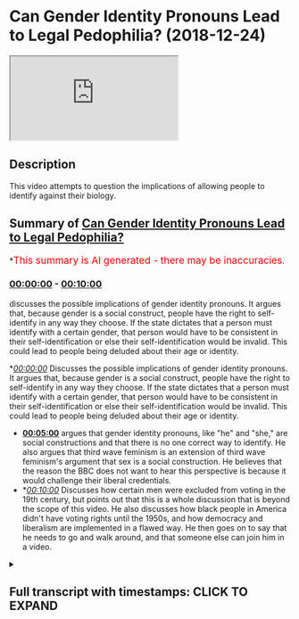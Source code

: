 # Can Gender Identity Pronouns Lead to Legal Pedophilia? (2018-12-24)

<iframe loading='lazy' src='https://www.youtube.com/embed/3fDe6Q972EI'></iframe>

## Description

This video attempts to question the implications of allowing people to identify against their biology.

## Summary of [Can Gender Identity Pronouns Lead to Legal Pedophilia?](https://www.youtube.com/watch?v=3fDe6Q972EI)

\*<span style="color:red; font-size:125%">This summary is AI generated - there may be inaccuracies</span>.

### [00:00:00](https://www.youtube.com/watch?v=3fDe6Q972EI\&t=0) - [00:10:00](https://www.youtube.com/watch?v=3fDe6Q972EI\&t=600)

discusses the possible implications of gender identity pronouns. It argues that, because gender is a social construct, people have the right to self-identify in any way they choose. If the state dictates that a person must identify with a certain gender, that person would have to be consistent in their self-identification or else their self-identification would be invalid. This could lead to people being deluded about their age or identity.

\**[00:00:00](https://www.youtube.com/watch?v=3fDe6Q972EI\&t=0)* Discusses the possible implications of gender identity pronouns. It argues that, because gender is a social construct, people have the right to self-identify in any way they choose. If the state dictates that a person must identify with a certain gender, that person would have to be consistent in their self-identification or else their self-identification would be invalid. This could lead to people being deluded about their age or identity.

*   **[00:05:00](https://www.youtube.com/watch?v=3fDe6Q972EI\&t=300)** argues that gender identity pronouns, like "he" and "she," are social constructions and that there is no one correct way to identify. He also argues that third wave feminism is an extension of third wave feminism's argument that sex is a social construction. He believes that the reason the BBC does not want to hear this perspective is because it would challenge their liberal credentials.
*   \**[00:10:00](https://www.youtube.com/watch?v=3fDe6Q972EI\&t=600)* Discusses how certain men were excluded from voting in the 19th century, but points out that this is a whole discussion that is beyond the scope of this video. He also discusses how black people in America didn't have voting rights until the 1950s, and how democracy and liberalism are implemented in a flawed way. He then goes on to say that he needs to go and walk around, and that someone else can join him in a video.

<details><summary><h2>Full transcript with timestamps: CLICK TO EXPAND</h2></summary>

[0:00:00](https://youtu.be/3fDe6Q972EI?t=0) they're the same age right so if two 14\
[0:00:01](https://youtu.be/3fDe6Q972EI?t=1) year olds in year nine\
[0:00:03](https://youtu.be/3fDe6Q972EI?t=3) have sexual intercourse with each other\
[0:00:04](https://youtu.be/3fDe6Q972EI?t=4) it's not seen as pedophilia but what if\
[0:00:06](https://youtu.be/3fDe6Q972EI?t=6) now you have a year\
[0:00:07](https://youtu.be/3fDe6Q972EI?t=7) 12 we are 13 like an 18 year old he\
[0:00:10](https://youtu.be/3fDe6Q972EI?t=10) wants to identify as a 14 year old\
[0:00:12](https://youtu.be/3fDe6Q972EI?t=12) comes into school has a 14 year old\
[0:00:14](https://youtu.be/3fDe6Q972EI?t=14) girlfriend 13 year old no\
[0:00:16](https://youtu.be/3fDe6Q972EI?t=16) now what but he's identified the\
[0:00:17](https://youtu.be/3fDe6Q972EI?t=17) teachers have accepted the\
[0:00:18](https://youtu.be/3fDe6Q972EI?t=18) identification\
[0:00:20](https://youtu.be/3fDe6Q972EI?t=20) so to what extent now does is there a\
[0:00:22](https://youtu.be/3fDe6Q972EI?t=22) tension between\
[0:00:23](https://youtu.be/3fDe6Q972EI?t=23) the law of consent and the\
[0:00:26](https://youtu.be/3fDe6Q972EI?t=26) self-identification of this person\
[0:00:28](https://youtu.be/3fDe6Q972EI?t=28) so are you telling me now because this\
[0:00:30](https://youtu.be/3fDe6Q972EI?t=30) is the implication of this\
[0:00:31](https://youtu.be/3fDe6Q972EI?t=31) it's very important you're you're saying\
[0:00:33](https://youtu.be/3fDe6Q972EI?t=33) because they would say no this is an\
[0:00:34](https://youtu.be/3fDe6Q972EI?t=34) exception we're not going to allow him\
[0:00:36](https://youtu.be/3fDe6Q972EI?t=36) to identify with a younger age\
[0:00:37](https://youtu.be/3fDe6Q972EI?t=37) but if that's the case what you're\
[0:00:39](https://youtu.be/3fDe6Q972EI?t=39) saying is that the state knows best how\
[0:00:40](https://youtu.be/3fDe6Q972EI?t=40) to identify you\
[0:00:42](https://youtu.be/3fDe6Q972EI?t=42) in a legal way but that defies the whole\
[0:00:45](https://youtu.be/3fDe6Q972EI?t=45) reason\
[0:00:46](https://youtu.be/3fDe6Q972EI?t=46) so what you're saying to me is i would i\
[0:00:48](https://youtu.be/3fDe6Q972EI?t=48) would argue that\
[0:00:49](https://youtu.be/3fDe6Q972EI?t=49) gender is okay because it doesn't have\
[0:00:51](https://youtu.be/3fDe6Q972EI?t=51) any consequences on the economy\
[0:00:53](https://youtu.be/3fDe6Q972EI?t=53) on the political or social environment\
[0:00:55](https://youtu.be/3fDe6Q972EI?t=55) because it doesn't harm anyone\
[0:00:57](https://youtu.be/3fDe6Q972EI?t=57) in sometimes it does\
[0:01:00](https://youtu.be/3fDe6Q972EI?t=60) right right no yes yes exactly we talked\
[0:01:02](https://youtu.be/3fDe6Q972EI?t=62) about we talked about that yeah\
[0:01:04](https://youtu.be/3fDe6Q972EI?t=64) no no 100 but then in the case of but\
[0:01:06](https://youtu.be/3fDe6Q972EI?t=66) then in the case of age where you see\
[0:01:08](https://youtu.be/3fDe6Q972EI?t=68) okay pedophilia this is that\
[0:01:09](https://youtu.be/3fDe6Q972EI?t=69) child's rights disabled can i can i\
[0:01:12](https://youtu.be/3fDe6Q972EI?t=72) identify as a disabled person if i'm not\
[0:01:13](https://youtu.be/3fDe6Q972EI?t=73) disabled\
[0:01:14](https://youtu.be/3fDe6Q972EI?t=74) am i entitled to disability living\
[0:01:15](https://youtu.be/3fDe6Q972EI?t=75) allowance yeah exactly\
[0:01:17](https://youtu.be/3fDe6Q972EI?t=77) no honestly i mean where does it end\
[0:01:19](https://youtu.be/3fDe6Q972EI?t=79) because if i say i'm disabled the doctor\
[0:01:21](https://youtu.be/3fDe6Q972EI?t=81) says no you're not disabled\
[0:01:22](https://youtu.be/3fDe6Q972EI?t=82) but the doctor has given me a biological\
[0:01:24](https://youtu.be/3fDe6Q972EI?t=84) rendering he's given me a scientific\
[0:01:27](https://youtu.be/3fDe6Q972EI?t=87) conclusion but i'm a postmodernist i\
[0:01:29](https://youtu.be/3fDe6Q972EI?t=89) don't believe in science to this extent\
[0:01:31](https://youtu.be/3fDe6Q972EI?t=91) i believe my post-modernistic\
[0:01:33](https://youtu.be/3fDe6Q972EI?t=93) identification of myself supersedes your\
[0:01:35](https://youtu.be/3fDe6Q972EI?t=95) biological determinism\
[0:01:37](https://youtu.be/3fDe6Q972EI?t=97) therefore i want to identify you know\
[0:01:39](https://youtu.be/3fDe6Q972EI?t=99) what i'm trying to say as what\
[0:01:40](https://youtu.be/3fDe6Q972EI?t=100) as disabled i'm blind give me a give me\
[0:01:44](https://youtu.be/3fDe6Q972EI?t=104) a\
[0:01:44](https://youtu.be/3fDe6Q972EI?t=104) multiplicity vehicle give me 300 400\
[0:01:46](https://youtu.be/3fDe6Q972EI?t=106) pounds a month\
[0:01:47](https://youtu.be/3fDe6Q972EI?t=107) please because i'm blind or i'm i'm\
[0:01:50](https://youtu.be/3fDe6Q972EI?t=110) you know whatever it may be and so on\
[0:01:52](https://youtu.be/3fDe6Q972EI?t=112) right so where does it end because\
[0:01:54](https://youtu.be/3fDe6Q972EI?t=114) if the state starts saying no you can't\
[0:01:55](https://youtu.be/3fDe6Q972EI?t=115) identify as disabled because you require\
[0:01:58](https://youtu.be/3fDe6Q972EI?t=118) biological scientific evidence for that\
[0:02:01](https://youtu.be/3fDe6Q972EI?t=121) you can't identify as 14.\
[0:02:03](https://youtu.be/3fDe6Q972EI?t=123) because you require biological side then\
[0:02:04](https://youtu.be/3fDe6Q972EI?t=124) there's a contradiction because you\
[0:02:05](https://youtu.be/3fDe6Q972EI?t=125) can't say that\
[0:02:06](https://youtu.be/3fDe6Q972EI?t=126) but then you can say you can identify\
[0:02:08](https://youtu.be/3fDe6Q972EI?t=128) with a man because we disregard the\
[0:02:09](https://youtu.be/3fDe6Q972EI?t=129) biology there\
[0:02:11](https://youtu.be/3fDe6Q972EI?t=131) so if it's x yeah if it's x y\
[0:02:14](https://youtu.be/3fDe6Q972EI?t=134) it's x y that's science right\
[0:02:17](https://youtu.be/3fDe6Q972EI?t=137) if it's x y it's x y if it's x y it's\
[0:02:20](https://youtu.be/3fDe6Q972EI?t=140) gonna invite us now\
[0:02:21](https://youtu.be/3fDe6Q972EI?t=141) no no tell me what he already did\
[0:02:25](https://youtu.be/3fDe6Q972EI?t=145) right if it's x y it's x y if it's x x\
[0:02:29](https://youtu.be/3fDe6Q972EI?t=149) it's x x\
[0:02:30](https://youtu.be/3fDe6Q972EI?t=150) that's that's a chromosome you can't\
[0:02:32](https://youtu.be/3fDe6Q972EI?t=152) change that's biologically determined\
[0:02:34](https://youtu.be/3fDe6Q972EI?t=154) but but how comes that can be changed\
[0:02:36](https://youtu.be/3fDe6Q972EI?t=156) and manipulated and\
[0:02:37](https://youtu.be/3fDe6Q972EI?t=157) identification of the self can be\
[0:02:40](https://youtu.be/3fDe6Q972EI?t=160) superseded in that kind of instance but\
[0:02:41](https://youtu.be/3fDe6Q972EI?t=161) when it comes to age and disability and\
[0:02:43](https://youtu.be/3fDe6Q972EI?t=163) race in some cases some would argue\
[0:02:44](https://youtu.be/3fDe6Q972EI?t=164) that's not the case that's why the left\
[0:02:46](https://youtu.be/3fDe6Q972EI?t=166) wing\
[0:02:47](https://youtu.be/3fDe6Q972EI?t=167) postmodernist has to really reassess\
[0:02:49](https://youtu.be/3fDe6Q972EI?t=169) their on\
[0:02:50](https://youtu.be/3fDe6Q972EI?t=170) ontology really well some people say\
[0:02:52](https://youtu.be/3fDe6Q972EI?t=172) that they are doing it\
[0:02:53](https://youtu.be/3fDe6Q972EI?t=173) with an end thing to actually try and\
[0:02:56](https://youtu.be/3fDe6Q972EI?t=176) help promote\
[0:02:57](https://youtu.be/3fDe6Q972EI?t=177) like you said pedosexuals they call\
[0:02:59](https://youtu.be/3fDe6Q972EI?t=179) themselves pedosexuals they're trying\
[0:03:01](https://youtu.be/3fDe6Q972EI?t=181) again\
[0:03:01](https://youtu.be/3fDe6Q972EI?t=181) they're trying to yeah they're trying to\
[0:03:03](https://youtu.be/3fDe6Q972EI?t=183) latch themselves on to the lgbt movement\
[0:03:06](https://youtu.be/3fDe6Q972EI?t=186) so they can be the p\
[0:03:07](https://youtu.be/3fDe6Q972EI?t=187) on the end and they've got themselves\
[0:03:10](https://youtu.be/3fDe6Q972EI?t=190) an attractive person or something you're\
[0:03:14](https://youtu.be/3fDe6Q972EI?t=194) trying to make it a normal thing\
[0:03:16](https://youtu.be/3fDe6Q972EI?t=196) yes\
[0:03:21](https://youtu.be/3fDe6Q972EI?t=201) and the problem is that the state itself\
[0:03:23](https://youtu.be/3fDe6Q972EI?t=203) doesn't have any rigid biological way of\
[0:03:26](https://youtu.be/3fDe6Q972EI?t=206) deter\
[0:03:26](https://youtu.be/3fDe6Q972EI?t=206) of defining a child it doesn't have that\
[0:03:28](https://youtu.be/3fDe6Q972EI?t=208) and different states have different\
[0:03:30](https://youtu.be/3fDe6Q972EI?t=210) uh identifications it's true but the\
[0:03:33](https://youtu.be/3fDe6Q972EI?t=213) point is\
[0:03:33](https://youtu.be/3fDe6Q972EI?t=213) if it has set something in this case\
[0:03:35](https://youtu.be/3fDe6Q972EI?t=215) it's the age of 16 yeah\
[0:03:37](https://youtu.be/3fDe6Q972EI?t=217) if that's the arbitrary subjective but\
[0:03:39](https://youtu.be/3fDe6Q972EI?t=219) it's a social\
[0:03:40](https://youtu.be/3fDe6Q972EI?t=220) legalistic thing but they've put it 16\
[0:03:42](https://youtu.be/3fDe6Q972EI?t=222) is the age of consent\
[0:03:44](https://youtu.be/3fDe6Q972EI?t=224) then it has to be consistent and now if\
[0:03:46](https://youtu.be/3fDe6Q972EI?t=226) you also say you have a free right to\
[0:03:48](https://youtu.be/3fDe6Q972EI?t=228) identify yourself\
[0:03:49](https://youtu.be/3fDe6Q972EI?t=229) then surely that could not mean that\
[0:03:51](https://youtu.be/3fDe6Q972EI?t=231) there are any exceptions whatsoever\
[0:03:52](https://youtu.be/3fDe6Q972EI?t=232) because that will\
[0:03:53](https://youtu.be/3fDe6Q972EI?t=233) that will actually uh it defeats the\
[0:03:56](https://youtu.be/3fDe6Q972EI?t=236) purpose of self-identification with\
[0:03:58](https://youtu.be/3fDe6Q972EI?t=238) whatever you want\
[0:03:59](https://youtu.be/3fDe6Q972EI?t=239) so if i'm a 16 year old that wants to\
[0:04:00](https://youtu.be/3fDe6Q972EI?t=240) identify with 15 14 13 12.\
[0:04:04](https://youtu.be/3fDe6Q972EI?t=244) yeah then i can do i should be able to\
[0:04:05](https://youtu.be/3fDe6Q972EI?t=245) do that i agree\
[0:04:08](https://youtu.be/3fDe6Q972EI?t=248) with that transphobe now probably no no\
[0:04:11](https://youtu.be/3fDe6Q972EI?t=251) no\
[0:04:11](https://youtu.be/3fDe6Q972EI?t=251) but you know i agree with\
[0:04:15](https://youtu.be/3fDe6Q972EI?t=255) what you're saying where is it going to\
[0:04:16](https://youtu.be/3fDe6Q972EI?t=256) end where where can it\
[0:04:18](https://youtu.be/3fDe6Q972EI?t=258) it's just it would just like beat itself\
[0:04:21](https://youtu.be/3fDe6Q972EI?t=261) up this\
[0:04:22](https://youtu.be/3fDe6Q972EI?t=262) little oh 100 i absolutely agree with\
[0:04:24](https://youtu.be/3fDe6Q972EI?t=264) that phrase because\
[0:04:25](https://youtu.be/3fDe6Q972EI?t=265) it will eat itself up the reason why\
[0:04:27](https://youtu.be/3fDe6Q972EI?t=267) itself up is because human beings\
[0:04:29](https://youtu.be/3fDe6Q972EI?t=269) require certainty\
[0:04:30](https://youtu.be/3fDe6Q972EI?t=270) that's one of the the things that human\
[0:04:32](https://youtu.be/3fDe6Q972EI?t=272) being and language provides a kind of\
[0:04:34](https://youtu.be/3fDe6Q972EI?t=274) communicative or it fulfills of\
[0:04:36](https://youtu.be/3fDe6Q972EI?t=276) communicative functionality right\
[0:04:38](https://youtu.be/3fDe6Q972EI?t=278) and if you take that communicative\
[0:04:40](https://youtu.be/3fDe6Q972EI?t=280) functionality out of language then\
[0:04:42](https://youtu.be/3fDe6Q972EI?t=282) language becomes\
[0:04:42](https://youtu.be/3fDe6Q972EI?t=282) worthless so if you can have i mean\
[0:04:46](https://youtu.be/3fDe6Q972EI?t=286) these people are literally\
[0:04:47](https://youtu.be/3fDe6Q972EI?t=287) living a life of delusion a lot of them\
[0:04:50](https://youtu.be/3fDe6Q972EI?t=290) are\
[0:04:50](https://youtu.be/3fDe6Q972EI?t=290) deluded because what is deluding a\
[0:04:52](https://youtu.be/3fDe6Q972EI?t=292) delusion what is illusion\
[0:04:54](https://youtu.be/3fDe6Q972EI?t=294) if someone says i'm i'm 55 years old but\
[0:04:56](https://youtu.be/3fDe6Q972EI?t=296) actually i'm\
[0:04:57](https://youtu.be/3fDe6Q972EI?t=297) 17. or i'm actually i'm 15.\
[0:05:01](https://youtu.be/3fDe6Q972EI?t=301) isn't that delusion yeah well i can't so\
[0:05:03](https://youtu.be/3fDe6Q972EI?t=303) often say i'm 50 going on 17 but that's\
[0:05:05](https://youtu.be/3fDe6Q972EI?t=305) just because i feel like i'm young\
[0:05:16](https://youtu.be/3fDe6Q972EI?t=316) anyways i hope that's clear i mean we\
[0:05:19](https://youtu.be/3fDe6Q972EI?t=319) don't want to\
[0:05:20](https://youtu.be/3fDe6Q972EI?t=320) but we agree on this one yeah\
[0:05:27](https://youtu.be/3fDe6Q972EI?t=327) and doctors they're able to manipulate\
[0:05:30](https://youtu.be/3fDe6Q972EI?t=330) much more within you know i don't know\
[0:05:32](https://youtu.be/3fDe6Q972EI?t=332) the human anatomy so who knows where\
[0:05:34](https://youtu.be/3fDe6Q972EI?t=334) we're going to be what we're going to be\
[0:05:36](https://youtu.be/3fDe6Q972EI?t=336) medically what we're going to medically\
[0:05:37](https://youtu.be/3fDe6Q972EI?t=337) become genetically\
[0:05:39](https://youtu.be/3fDe6Q972EI?t=339) in the future so maybe a new pronoun\
[0:05:41](https://youtu.be/3fDe6Q972EI?t=341) that are going to need to be developed\
[0:05:42](https://youtu.be/3fDe6Q972EI?t=342) you know for people for what we're going\
[0:05:44](https://youtu.be/3fDe6Q972EI?t=344) to become you know maybe people will be\
[0:05:46](https://youtu.be/3fDe6Q972EI?t=346) absolutely androgynous this is where\
[0:05:49](https://youtu.be/3fDe6Q972EI?t=349) they're looking to go\
[0:05:50](https://youtu.be/3fDe6Q972EI?t=350) as well i think this is uh do you know\
[0:05:51](https://youtu.be/3fDe6Q972EI?t=351) what is the sympnomatic of\
[0:05:53](https://youtu.be/3fDe6Q972EI?t=353) this whole gender thing is an extension\
[0:05:55](https://youtu.be/3fDe6Q972EI?t=355) of third wave feminism\
[0:05:57](https://youtu.be/3fDe6Q972EI?t=357) okay now third wave feminism differs in\
[0:05:59](https://youtu.be/3fDe6Q972EI?t=359) complexion\
[0:06:01](https://youtu.be/3fDe6Q972EI?t=361) and intellectual argumentation from\
[0:06:03](https://youtu.be/3fDe6Q972EI?t=363) second wave feminism\
[0:06:04](https://youtu.be/3fDe6Q972EI?t=364) and so much as a lot of third wave\
[0:06:06](https://youtu.be/3fDe6Q972EI?t=366) feminists argued that\
[0:06:08](https://youtu.be/3fDe6Q972EI?t=368) sex is a social construction now\
[0:06:11](https://youtu.be/3fDe6Q972EI?t=371) secondly feminists like\
[0:06:12](https://youtu.be/3fDe6Q972EI?t=372) de bavar etc argued that gender was a\
[0:06:15](https://youtu.be/3fDe6Q972EI?t=375) social construction which is much easier\
[0:06:17](https://youtu.be/3fDe6Q972EI?t=377) argumentation to make\
[0:06:18](https://youtu.be/3fDe6Q972EI?t=378) but to argue that sex is dif once again\
[0:06:21](https://youtu.be/3fDe6Q972EI?t=381) it defeats the purpose because\
[0:06:23](https://youtu.be/3fDe6Q972EI?t=383) as many of i think judas butler is one\
[0:06:25](https://youtu.be/3fDe6Q972EI?t=385) of them but many of other\
[0:06:26](https://youtu.be/3fDe6Q972EI?t=386) third wave feminists say that the penis\
[0:06:28](https://youtu.be/3fDe6Q972EI?t=388) is a social construction right\
[0:06:29](https://youtu.be/3fDe6Q972EI?t=389) the vaginas so if that's the case if you\
[0:06:31](https://youtu.be/3fDe6Q972EI?t=391) believe that sex is a social\
[0:06:33](https://youtu.be/3fDe6Q972EI?t=393) construction\
[0:06:34](https://youtu.be/3fDe6Q972EI?t=394) then where do we stop in our\
[0:06:36](https://youtu.be/3fDe6Q972EI?t=396) understanding of things that social\
[0:06:37](https://youtu.be/3fDe6Q972EI?t=397) constructions\
[0:06:38](https://youtu.be/3fDe6Q972EI?t=398) are you going to say that sex is a\
[0:06:39](https://youtu.be/3fDe6Q972EI?t=399) cultural race is a social construction\
[0:06:41](https://youtu.be/3fDe6Q972EI?t=401) ethnicity and social construction\
[0:06:42](https://youtu.be/3fDe6Q972EI?t=402) nationality is a social construction\
[0:06:45](https://youtu.be/3fDe6Q972EI?t=405) social construction no\
[0:06:46](https://youtu.be/3fDe6Q972EI?t=406) don't tell me that you can't do that\
[0:06:48](https://youtu.be/3fDe6Q972EI?t=408) this is cherry\
[0:06:51](https://youtu.be/3fDe6Q972EI?t=411) but you know you know the argument of\
[0:06:52](https://youtu.be/3fDe6Q972EI?t=412) social construction is problematic on\
[0:06:53](https://youtu.be/3fDe6Q972EI?t=413) two levels\
[0:06:55](https://youtu.be/3fDe6Q972EI?t=415) number one let us agree for the sake of\
[0:06:57](https://youtu.be/3fDe6Q972EI?t=417) argument that sex is a social\
[0:06:58](https://youtu.be/3fDe6Q972EI?t=418) construction\
[0:07:00](https://youtu.be/3fDe6Q972EI?t=420) or let's agree that masculinity is a\
[0:07:02](https://youtu.be/3fDe6Q972EI?t=422) social construction right\
[0:07:04](https://youtu.be/3fDe6Q972EI?t=424) now it's a genetic fallacy to say just\
[0:07:05](https://youtu.be/3fDe6Q972EI?t=425) because something is a social\
[0:07:07](https://youtu.be/3fDe6Q972EI?t=427) construction it means it's false\
[0:07:08](https://youtu.be/3fDe6Q972EI?t=428) there are many social constructions\
[0:07:10](https://youtu.be/3fDe6Q972EI?t=430) which are true right it doesn't mean\
[0:07:12](https://youtu.be/3fDe6Q972EI?t=432) that because something is socially\
[0:07:13](https://youtu.be/3fDe6Q972EI?t=433) constructed that's where the origin\
[0:07:15](https://youtu.be/3fDe6Q972EI?t=435) of the idea is that must mean that the\
[0:07:17](https://youtu.be/3fDe6Q972EI?t=437) idea is false that's a genetic fallacy\
[0:07:19](https://youtu.be/3fDe6Q972EI?t=439) right\
[0:07:20](https://youtu.be/3fDe6Q972EI?t=440) because just because something is social\
[0:07:22](https://youtu.be/3fDe6Q972EI?t=442) it doesn't mean number one is completely\
[0:07:24](https://youtu.be/3fDe6Q972EI?t=444) disparate with intuitive\
[0:07:25](https://youtu.be/3fDe6Q972EI?t=445) intuitionism something could be a social\
[0:07:27](https://youtu.be/3fDe6Q972EI?t=447) construction as a result of\
[0:07:29](https://youtu.be/3fDe6Q972EI?t=449) a combined intuitive experience of\
[0:07:31](https://youtu.be/3fDe6Q972EI?t=451) collective peoples in a given place\
[0:07:33](https://youtu.be/3fDe6Q972EI?t=453) so in other words people feel something\
[0:07:35](https://youtu.be/3fDe6Q972EI?t=455) naturally and then that natural\
[0:07:37](https://youtu.be/3fDe6Q972EI?t=457) collection of\
[0:07:38](https://youtu.be/3fDe6Q972EI?t=458) feelings subjective experiences combines\
[0:07:41](https://youtu.be/3fDe6Q972EI?t=461) into what is then referred to as social\
[0:07:42](https://youtu.be/3fDe6Q972EI?t=462) construction but even so you can say\
[0:07:45](https://youtu.be/3fDe6Q972EI?t=465) that some things which are intuitive\
[0:07:47](https://youtu.be/3fDe6Q972EI?t=467) might be problematic so someone might\
[0:07:50](https://youtu.be/3fDe6Q972EI?t=470) have\
[0:07:50](https://youtu.be/3fDe6Q972EI?t=470) uh aggressive aggressive urges which\
[0:07:53](https://youtu.be/3fDe6Q972EI?t=473) might lead them to murder\
[0:07:54](https://youtu.be/3fDe6Q972EI?t=474) now that's not a social construction but\
[0:07:56](https://youtu.be/3fDe6Q972EI?t=476) according to society something which is\
[0:07:58](https://youtu.be/3fDe6Q972EI?t=478) wrong\
[0:07:58](https://youtu.be/3fDe6Q972EI?t=478) it could be in the way that they kill\
[0:08:00](https://youtu.be/3fDe6Q972EI?t=480) people it could be an element of social\
[0:08:02](https://youtu.be/3fDe6Q972EI?t=482) construction based around culture\
[0:08:03](https://youtu.be/3fDe6Q972EI?t=483) yes in some sexuality uh you know a\
[0:08:05](https://youtu.be/3fDe6Q972EI?t=485) woman dresses up in laundry where you\
[0:08:07](https://youtu.be/3fDe6Q972EI?t=487) might find it attractive\
[0:08:08](https://youtu.be/3fDe6Q972EI?t=488) another culture a man might find that\
[0:08:09](https://youtu.be/3fDe6Q972EI?t=489) well that's disgusting why not\
[0:08:12](https://youtu.be/3fDe6Q972EI?t=492) right so look the idea just because\
[0:08:13](https://youtu.be/3fDe6Q972EI?t=493) something is a social construction\
[0:08:14](https://youtu.be/3fDe6Q972EI?t=494) doesn't mean it's wrong number one\
[0:08:15](https://youtu.be/3fDe6Q972EI?t=495) number two even\
[0:08:16](https://youtu.be/3fDe6Q972EI?t=496) you can't prove that what that person is\
[0:08:17](https://youtu.be/3fDe6Q972EI?t=497) saying is not social construction\
[0:08:19](https://youtu.be/3fDe6Q972EI?t=499) so with a third word feminist what i\
[0:08:21](https://youtu.be/3fDe6Q972EI?t=501) would ask is how do you know what you're\
[0:08:23](https://youtu.be/3fDe6Q972EI?t=503) saying\
[0:08:24](https://youtu.be/3fDe6Q972EI?t=504) is not a social construction how can you\
[0:08:27](https://youtu.be/3fDe6Q972EI?t=507) prove that what you're saying is not a\
[0:08:28](https://youtu.be/3fDe6Q972EI?t=508) social concern why does the bbc not want\
[0:08:30](https://youtu.be/3fDe6Q972EI?t=510) to hear\
[0:08:30](https://youtu.be/3fDe6Q972EI?t=510) like for example that they want to hear\
[0:08:32](https://youtu.be/3fDe6Q972EI?t=512) maybe the third way feminist their\
[0:08:33](https://youtu.be/3fDe6Q972EI?t=513) social construction but not other\
[0:08:34](https://youtu.be/3fDe6Q972EI?t=514) people's\
[0:08:35](https://youtu.be/3fDe6Q972EI?t=515) uh perspective of what a social\
[0:08:38](https://youtu.be/3fDe6Q972EI?t=518) construction like yours you know\
[0:08:39](https://youtu.be/3fDe6Q972EI?t=519) i think that the question the bbc is a\
[0:08:41](https://youtu.be/3fDe6Q972EI?t=521) little bit more i mean\
[0:08:42](https://youtu.be/3fDe6Q972EI?t=522) i don't know i can't comment on the bbc\
[0:08:44](https://youtu.be/3fDe6Q972EI?t=524) because i haven't done a data analysis\
[0:08:46](https://youtu.be/3fDe6Q972EI?t=526) right but i think that the the issue is\
[0:08:49](https://youtu.be/3fDe6Q972EI?t=529) that there is a lot of mainstream\
[0:08:52](https://youtu.be/3fDe6Q972EI?t=532) organizations want to prove their\
[0:08:54](https://youtu.be/3fDe6Q972EI?t=534) liberal\
[0:08:55](https://youtu.be/3fDe6Q972EI?t=535) credentials they want to prove that\
[0:08:57](https://youtu.be/3fDe6Q972EI?t=537) they're as inclusive as possible as\
[0:08:58](https://youtu.be/3fDe6Q972EI?t=538) tolerant as possible and so on\
[0:09:00](https://youtu.be/3fDe6Q972EI?t=540) and that they are open to new ideas and\
[0:09:02](https://youtu.be/3fDe6Q972EI?t=542) openness and these things\
[0:09:04](https://youtu.be/3fDe6Q972EI?t=544) but what the argument we're making today\
[0:09:06](https://youtu.be/3fDe6Q972EI?t=546) is that that has to have\
[0:09:08](https://youtu.be/3fDe6Q972EI?t=548) parameters all right and if those\
[0:09:10](https://youtu.be/3fDe6Q972EI?t=550) parameters are not\
[0:09:11](https://youtu.be/3fDe6Q972EI?t=551) clearly defined then you're going to\
[0:09:13](https://youtu.be/3fDe6Q972EI?t=553) find yourself in circular arguments\
[0:09:15](https://youtu.be/3fDe6Q972EI?t=555) and you're never going to get to the\
[0:09:16](https://youtu.be/3fDe6Q972EI?t=556) bottom of anything especially with\
[0:09:18](https://youtu.be/3fDe6Q972EI?t=558) children they need\
[0:09:19](https://youtu.be/3fDe6Q972EI?t=559) their children need like they need to\
[0:09:21](https://youtu.be/3fDe6Q972EI?t=561) know like boundaries and different\
[0:09:23](https://youtu.be/3fDe6Q972EI?t=563) things otherwise they're just going to\
[0:09:24](https://youtu.be/3fDe6Q972EI?t=564) get\
[0:09:24](https://youtu.be/3fDe6Q972EI?t=564) of course they're going to be confused\
[0:09:26](https://youtu.be/3fDe6Q972EI?t=566) it's just oh god\
[0:09:27](https://youtu.be/3fDe6Q972EI?t=567) can i give you an example they won't get\
[0:09:29](https://youtu.be/3fDe6Q972EI?t=569) confused with them what they do\
[0:09:30](https://youtu.be/3fDe6Q972EI?t=570) yeah when they show a certain\
[0:09:32](https://youtu.be/3fDe6Q972EI?t=572) perspective like the bbc they'll promote\
[0:09:34](https://youtu.be/3fDe6Q972EI?t=574) you know\
[0:09:34](https://youtu.be/3fDe6Q972EI?t=574) feminism they promote this feminism they\
[0:09:35](https://youtu.be/3fDe6Q972EI?t=575) say women got the right to vote in 1918\
[0:09:37](https://youtu.be/3fDe6Q972EI?t=577) yes but actually at the same time women\
[0:09:39](https://youtu.be/3fDe6Q972EI?t=579) got the right to vote a large percentage\
[0:09:41](https://youtu.be/3fDe6Q972EI?t=581) of men did too\
[0:09:42](https://youtu.be/3fDe6Q972EI?t=582) because many men who didn't own land\
[0:09:43](https://youtu.be/3fDe6Q972EI?t=583) yeah black people also couldn't black\
[0:09:45](https://youtu.be/3fDe6Q972EI?t=585) people\
[0:09:45](https://youtu.be/3fDe6Q972EI?t=585) don't yeah but they don't even men just\
[0:09:47](https://youtu.be/3fDe6Q972EI?t=587) white men in their own societies\
[0:09:49](https://youtu.be/3fDe6Q972EI?t=589) yeah i think that the workers work as\
[0:09:50](https://youtu.be/3fDe6Q972EI?t=590) something a voting act or something like\
[0:09:52](https://youtu.be/3fDe6Q972EI?t=592) that that was in the mid 18th century\
[0:09:54](https://youtu.be/3fDe6Q972EI?t=594) 19th century 1800's this was definitely\
[0:09:56](https://youtu.be/3fDe6Q972EI?t=596) 1918. have a look into it\
[0:09:58](https://youtu.be/3fDe6Q972EI?t=598) the men i think you had different things\
[0:10:02](https://youtu.be/3fDe6Q972EI?t=602) so for example 1918 women over the age\
[0:10:04](https://youtu.be/3fDe6Q972EI?t=604) of 30 could vote\
[0:10:05](https://youtu.be/3fDe6Q972EI?t=605) it was it was i think in 1930 something\
[0:10:08](https://youtu.be/3fDe6Q972EI?t=608) that women\
[0:10:09](https://youtu.be/3fDe6Q972EI?t=609) over the age of 18 could vote so there\
[0:10:11](https://youtu.be/3fDe6Q972EI?t=611) was and men white men like you said\
[0:10:12](https://youtu.be/3fDe6Q972EI?t=612) there were certain men that were\
[0:10:13](https://youtu.be/3fDe6Q972EI?t=613) excluded from voting in the 19th century\
[0:10:15](https://youtu.be/3fDe6Q972EI?t=615) but that's a whole discussion but and\
[0:10:17](https://youtu.be/3fDe6Q972EI?t=617) black people in america couldn't vote\
[0:10:18](https://youtu.be/3fDe6Q972EI?t=618) and there was all these these things\
[0:10:20](https://youtu.be/3fDe6Q972EI?t=620) going on bbc they do\
[0:10:22](https://youtu.be/3fDe6Q972EI?t=622) they do push\
[0:10:25](https://youtu.be/3fDe6Q972EI?t=625) in the 50s they still had to sit but\
[0:10:27](https://youtu.be/3fDe6Q972EI?t=627) let's be honest what is voting now is\
[0:10:29](https://youtu.be/3fDe6Q972EI?t=629) first past the post system\
[0:10:30](https://youtu.be/3fDe6Q972EI?t=630) you have two choices frankly i mean what\
[0:10:32](https://youtu.be/3fDe6Q972EI?t=632) kind of a choice is that anyways\
[0:10:34](https://youtu.be/3fDe6Q972EI?t=634) they want to stop you kidding yeah\
[0:10:36](https://youtu.be/3fDe6Q972EI?t=636) anyway\
[0:10:38](https://youtu.be/3fDe6Q972EI?t=638) now honestly you've got two choices for\
[0:10:40](https://youtu.be/3fDe6Q972EI?t=640) the most part\
[0:10:41](https://youtu.be/3fDe6Q972EI?t=641) the best you can do is probably get a\
[0:10:43](https://youtu.be/3fDe6Q972EI?t=643) local mp to of the party you like in one\
[0:10:46](https://youtu.be/3fDe6Q972EI?t=646) area but you know you're not going to\
[0:10:46](https://youtu.be/3fDe6Q972EI?t=646) get them in government\
[0:10:48](https://youtu.be/3fDe6Q972EI?t=648) and that's it shows you the restrictive\
[0:10:49](https://youtu.be/3fDe6Q972EI?t=649) nature of so-called democracy you've got\
[0:10:51](https://youtu.be/3fDe6Q972EI?t=651) two choices\
[0:10:52](https://youtu.be/3fDe6Q972EI?t=652) and they're both and david cameron's\
[0:10:54](https://youtu.be/3fDe6Q972EI?t=654) word fighting for middle ground so i\
[0:10:56](https://youtu.be/3fDe6Q972EI?t=656) mean\
[0:10:56](https://youtu.be/3fDe6Q972EI?t=656) the center uh you know british politics\
[0:10:59](https://youtu.be/3fDe6Q972EI?t=659) is\
[0:10:59](https://youtu.be/3fDe6Q972EI?t=659) focused on center ground they're all\
[0:11:01](https://youtu.be/3fDe6Q972EI?t=661) fighting for it and you've got two\
[0:11:02](https://youtu.be/3fDe6Q972EI?t=662) choices between blue and red\
[0:11:04](https://youtu.be/3fDe6Q972EI?t=664) come in let's these these jargons don't\
[0:11:07](https://youtu.be/3fDe6Q972EI?t=667) phase me because i know that democracy\
[0:11:08](https://youtu.be/3fDe6Q972EI?t=668) and liberalism\
[0:11:09](https://youtu.be/3fDe6Q972EI?t=669) in implementation when you actually look\
[0:11:12](https://youtu.be/3fDe6Q972EI?t=672) at them with a you know with an eye\
[0:11:14](https://youtu.be/3fDe6Q972EI?t=674) with a critical eye you start realizing\
[0:11:16](https://youtu.be/3fDe6Q972EI?t=676) these flaws and these problems\
[0:11:17](https://youtu.be/3fDe6Q972EI?t=677) i need to go can i yeah yes can i do it\
[0:11:21](https://youtu.be/3fDe6Q972EI?t=681) what's that no no no can i can we can't\
[0:11:23](https://youtu.be/3fDe6Q972EI?t=683) anyways guys i'm gonna go and walk\
[0:11:24](https://youtu.be/3fDe6Q972EI?t=684) around as well but thank you okay i'm\
[0:11:26](https://youtu.be/3fDe6Q972EI?t=686) getting\
[0:11:28](https://youtu.be/3fDe6Q972EI?t=688) can we can we quickly do can i just\
[0:11:30](https://youtu.be/3fDe6Q972EI?t=690) borrow you free\
[0:11:33](https://youtu.be/3fDe6Q972EI?t=693) yeah you as well are you free and you\
[0:11:34](https://youtu.be/3fDe6Q972EI?t=694) and you and you yeah i'm going to do a\
[0:11:36](https://youtu.be/3fDe6Q972EI?t=696) video here you're not going to stand in\
[0:11:37](https://youtu.be/3fDe6Q972EI?t=697) my head or something no\
[0:11:38](https://youtu.be/3fDe6Q972EI?t=698) no no

</details>
